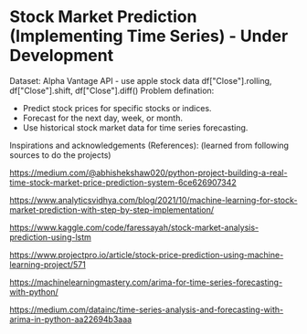# Stock Market Prediction (Implementing Time Series) - Under Development

Dataset:
Alpha Vantage API - use apple stock data
df["Close"].rolling, df["Close"].shift, df["Close"].diff()
Problem defination:

- Predict stock prices for specific stocks or indices.
- Forecast for the next day, week, or month.
- Use historical stock market data for time series forecasting.

Inspirations and acknowledgements (References):
(learned from following sources to do the projects)

https://medium.com/@abhishekshaw020/python-project-building-a-real-time-stock-market-price-prediction-system-6ce626907342

https://www.analyticsvidhya.com/blog/2021/10/machine-learning-for-stock-market-prediction-with-step-by-step-implementation/

https://www.kaggle.com/code/faressayah/stock-market-analysis-prediction-using-lstm

https://www.projectpro.io/article/stock-price-prediction-using-machine-learning-project/571

https://machinelearningmastery.com/arima-for-time-series-forecasting-with-python/

https://medium.com/datainc/time-series-analysis-and-forecasting-with-arima-in-python-aa22694b3aaa
